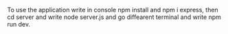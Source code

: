 To use the application write in console npm install and npm i express, then cd server and write node server.js and go diffearent terminal and write npm run dev.